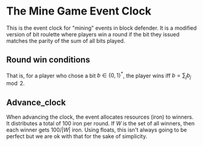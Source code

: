 # The Mine Game Event Clock

This is the event clock for "mining" events in block defender. 
It is a modified version of bit roulette where players win a round if the bit they issued matches the parity of the sum of all bits played.

## Round win conditions

That is, for a player who chose a bit $b \in \{0, 1\}^*$, the player wins iff $b = \sum_j b_j \mod{2}$.

## Advance_clock

When advancing the clock, the event allocates resources (iron) to winners. It distributes a total of 100 iron per round. If $W$ is the set of all winners, then each winner gets $100 / |W|$ iron. Using floats, this isn't always going to be perfect but we are ok with that for the sake of simplicity.